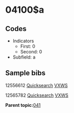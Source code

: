 # 04100$a

## Codes

-   Indicators
    -   First: 0
    -   Second: 0
-   Subfield: a

## Sample bibs

12556612 [Quicksearch](https://search.library.yale.edu/catalog/12556612) [VXWS](http://prodorbis.library.yale.edu:7014/vxws/GetHoldingsService?bibId=12556612)

12565782 [Quicksearch](https://search.library.yale.edu/catalog/12565782) [VXWS](http://prodorbis.library.yale.edu:7014/vxws/GetHoldingsService?bibId=12565782)

**Parent topic:**[041](../../tags/041/041.md)


